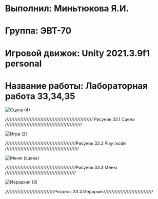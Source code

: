 # Выполнил: Миньтюкова Я.И.
# Группа: ЭВТ-70
# Игровой движок: Unity 2021.3.9f1 personal
# Название работы: Лабораторная работа 33,34,35


![Сцена (4)](https://user-images.githubusercontent.com/32439405/205130304-904498aa-3ba3-498d-824b-e3dce5dd18d1.png)

///////////////////////////////////////////////////////// Рисунок 33.1 Сцена //////////////////////////////////////////////////

![Игра (2)](https://user-images.githubusercontent.com/32439405/205130378-60f42ff6-0020-489f-99c9-6dc6b6814994.png)

//////////////////////////////////////////////Рисунок 33.2 Play mode ////////////////////////////////////////////////

![Меню (сцена) ](https://user-images.githubusercontent.com/32439405/205130409-dfd810f3-7b1e-4613-9393-d24a34fe7f42.png)

//////////////////////////////////////////////Рисунок 33.3 Меню //////////////////////////////////////////////

![Иерархия (3)](https://user-images.githubusercontent.com/32439405/205130516-6ea79b3f-1b8b-42fa-bbf3-093d6630c553.png)

////////////////////////////////Рисунок 33.4 Иерархия////////////////////////////////
